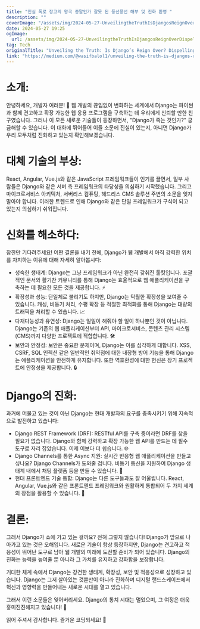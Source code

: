 ```yaml
---
title: "진실 폭로 장고의 왕국 종말인가 잘못 된 풍선풍선 해부 및 진화 환영 "
description: ""
coverImage: "/assets/img/2024-05-27-UnveilingtheTruthIsDjangosReignOverDispellingMythsandEmbracingItsEvolution_0.png"
date: 2024-05-27 19:25
ogImage: 
  url: /assets/img/2024-05-27-UnveilingtheTruthIsDjangosReignOverDispellingMythsandEmbracingItsEvolution_0.png
tag: Tech
originalTitle: "Unveiling the Truth: Is Django’s Reign Over? Dispelling Myths and Embracing Its Evolution 🚀"
link: "https://medium.com/@wasifbalol1/unveiling-the-truth-is-djangos-reign-over-dispelling-myths-and-embracing-its-evolution-b055dc6d2a05"
---
```



# 소개:

안녕하세요, 개발자 여러분! 👋 웹 개발의 끊임없이 변화하는 세계에서 Django는 파이썬과 함께 견고하고 확장 가능한 웹 응용 프로그램을 구축하는 데 우리에게 신뢰할 만한 친구였습니다. 그러나 이 모든 새로운 기술들이 등장하면서, "Django가 죽는 것인가?" 궁금해할 수 있습니다. 이 대화에 뛰어들어 이들 소문에 진실이 있는지, 아니면 Django가 우리 모두처럼 진화하고 있는지 확인해보겠습니다.

# 대체 기술의 부상:

React, Angular, Vue.js와 같은 JavaScript 프레임워크들이 인기를 끌면서, 일부 사람들은 Django와 같은 서버 측 프레임워크의 타당성을 의심하기 시작했습니다. 그리고 마이크로서비스 아키텍처, 서버리스 컴퓨팅, 헤드리스 CMS 솔루션 주변의 소문을 잊지 말아야 합니다. 이러한 트렌드로 인해 Django와 같은 단일 프레임워크가 구식이 되고 있는지 의심하기 쉬워집니다.

<div class="content-ad"></div>

# 신화를 해소하다:

잠깐만 기다려주세요! 어떤 결론을 내기 전에, Django가 웹 개발에서 아직 강력한 위치를 차지하는 이유에 대해 자세히 알아봅시다:

- 성숙한 생태계: Django는 그냥 프레임워크가 아닌 완전히 갖춰진 툴킷입니다. 포괄적인 문서와 활기찬 커뮤니티를 통해 Django는 효율적으로 웹 애플리케이션을 구축하는 데 필요한 모든 것을 제공합니다. ⚡
- 확장성과 성능: 단일체로 불리기도 하지만, Django는 탁월한 확장성을 보여줄 수 있습니다. 캐싱, 비동기 처리, 수평 확장 등 적절한 최적화를 통해 Django는 대량의 트래픽을 처리할 수 있습니다. 📈
- 다재다능성과 유연성: Django는 일일이 해줘야 할 일이 하나뿐인 것이 아닙니다. Django는 기존의 웹 애플리케이션부터 API, 마이크로서비스, 콘텐츠 관리 시스템(CMS)까지 다양한 프로젝트에 적합합니다. 🛠️
- 보안과 안정성: 보안은 중요한 문제이며, Django는 이를 심각하게 대합니다. XSS, CSRF, SQL 인젝션 같은 일반적인 취약점에 대한 내장형 방어 기능을 통해 Django는 애플리케이션을 안전하게 유지합니다. 또한 역호환성에 대한 헌신은 장기 프로젝트에 안정성을 제공합니다. 🔒

# Django의 진화:

<div class="content-ad"></div>

과거에 머물고 있는 것이 아닌 Django는 현대 개발자의 요구를 충족시키기 위해 지속적으로 발전하고 있습니다:

- Django REST Framework (DRF): RESTful API를 구축 중이라면 DRF를 찾을 필요가 없습니다. Django와 함께 강력하고 확장 가능한 웹 API를 만드는 데 필수 도구로 자리 잡았습니다. 이제 이보다 더 쉽습니다. 🌐
- Django Channels를 통한 Async 지원: 실시간 반응형 웹 애플리케이션을 만들고 싶나요? Django Channels가 도와줄 겁니다. 비동기 통신을 지원하여 Django 생태계 내에서 채팅 플랫폼 등을 만들 수 있습니다. 📡
- 현대 프론트엔드 기술 통합: Django는 다른 도구들과도 잘 어울립니다. React, Angular, Vue.js와 같은 프론트엔드 프레임워크와 원활하게 통합되어 두 가지 세계의 장점을 활용할 수 있습니다. 🎨

# 결론:

그래서 Django가 쇼에 가고 있는 걸까요? 전혀 그렇지 않습니다! Django가 앞으로 나아가고 있는 것은 오해입니다. 새로운 기술이 항상 등장하지만, Django는 견고하고 적응성이 뛰어난 도구로 남아 웹 개발의 미래에 도전할 준비가 되어 있습니다. Django의 진화는 능력을 높여줄 뿐 아니라 그 가치를 유지하고 강화함을 보장합니다.

<div class="content-ad"></div>

거대한 체계 속에서 Django는 강건한 생태계, 확장성, 보안 및 적응성으로 성장하고 있습니다. Django는 그저 살아있는 것뿐만이 아니라 진화하며 디지털 랜드스케이프에서 혁신과 영향력을 만들어내는 새로운 시대를 열고 있습니다.

그래서 이런 소문들은 잊어버리세요. Django의 통치 시대는 멀었으며, 그 여정은 더욱 흥미진진해지고 있습니다! 🌟

읽어 주셔서 감사합니다. 즐거운 코딩되세요! 🚀